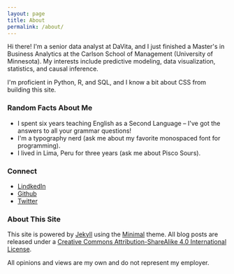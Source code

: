 ```yaml
---
layout: page
title: About
permalink: /about/
---
```


Hi there! I'm a senior data analyst at DaVita, and I just finished a Master's in Business Analytics at the Carlson School of Management (University of Minnesota). My interests include predictive modeling, data visualization, statistics, and causal inference.  

I'm proficient in Python, R, and SQL, and I know a bit about CSS from building this site.

### Random Facts About Me

- I spent six years teaching English as a Second Language – I've got the answers to all your grammar questions!
- I'm a typography nerd (ask me about my favorite monospaced font for programming).
- I lived in Lima, Peru for three years (ask me about Pisco Sours).

### Connect

- [LindkedIn](https://www.linkedin.com/in/cl-ryan/)
- [Github](github.com/clryan)
- [Twitter](https://twitter.com/DataClaireMN)

### About This Site

This site is powered by [Jekyll](http://jekyllrb.com/) using the [Minimal](https://github.com/pages-themes/minimal) theme. All blog posts are released under a [Creative Commons Attribution-ShareAlike 4.0 International License](http://creativecommons.org/licenses/by-sa/4.0/).  

All opinions and views are my own and do not represent my employer.


